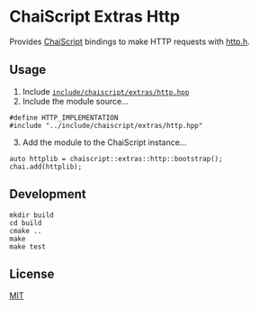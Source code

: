 # ChaiScript Extras Http

Provides [ChaiScript](https://github.com/ChaiScript/ChaiScript) bindings to make HTTP requests with [http.h](https://github.com/mattiasgustavsson/libs/blob/master/docs/http.md).

## Usage

1. Include [`include/chaiscript/extras/http.hpp`](include/chaiscript/extras/curl.hpp)
2. Include the module source...
  ```
  #define HTTP_IMPLEMENTATION
  #include "../include/chaiscript/extras/http.hpp"
  ```
3. Add the module to the ChaiScript instance...
  ```
  auto httplib = chaiscript::extras::http::bootstrap();
  chai.add(httplib);
  ```

## Development

```
mkdir build
cd build
cmake ..
make
make test
```

## License

[MIT](LICENSE)
